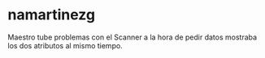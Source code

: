 # namartinezg
Maestro tube problemas con el Scanner a la hora de pedir datos mostraba los dos atributos al mismo tiempo.

